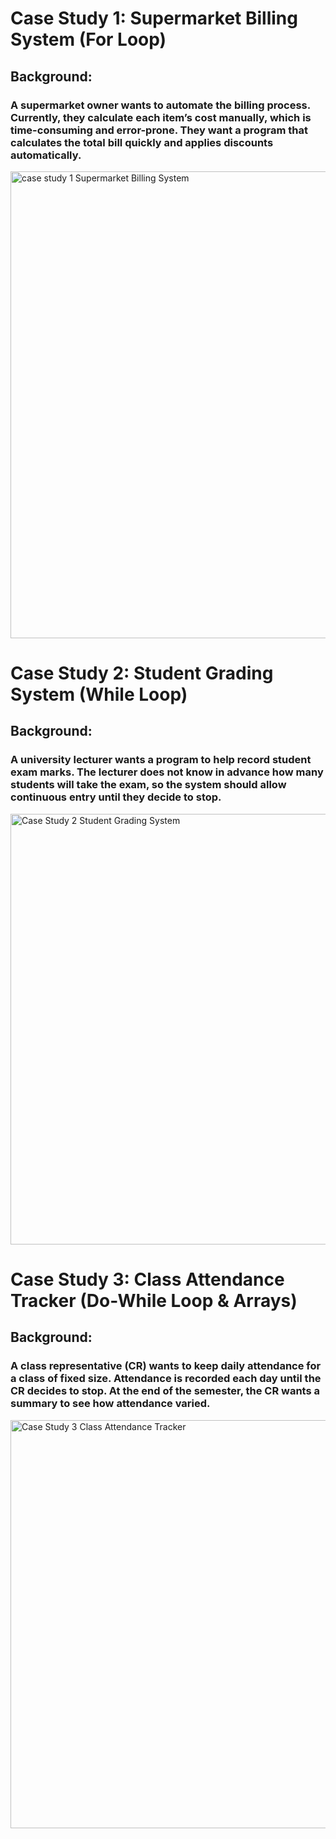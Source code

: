 # Case Study 1: Supermarket Billing System (For Loop)
## Background:
### A supermarket owner wants to automate the billing process. Currently, they calculate each item’s cost manually, which is time-consuming and error-prone. They want a program that calculates the total bill quickly and applies discounts automatically.

<img width="1338" height="747" alt="case study 1 Supermarket Billing System" src="https://github.com/user-attachments/assets/92dc68dc-56a0-4044-bb5a-31fe91d97870" />

# Case Study 2: Student Grading System (While Loop)
## Background:
### A university lecturer wants a program to help record student exam marks. The lecturer does not know in advance how many students will take the exam, so the system should allow continuous entry until they decide to stop.

<img width="1237" height="689" alt="Case Study 2 Student Grading System" src="https://github.com/user-attachments/assets/bde06bdb-64a2-4895-8386-080e37b8a692" />

# Case Study 3: Class Attendance Tracker (Do-While Loop & Arrays)
## Background:
### A class representative (CR) wants to keep daily attendance for a class of fixed size. Attendance is recorded each day until the CR decides to stop. At the end of the semester, the CR wants a summary to see how attendance varied.

<img width="1241" height="653" alt="Case Study 3 Class Attendance Tracker" src="https://github.com/user-attachments/assets/ca2b2c9d-fda7-4d70-8c78-7230ef86307e" />
